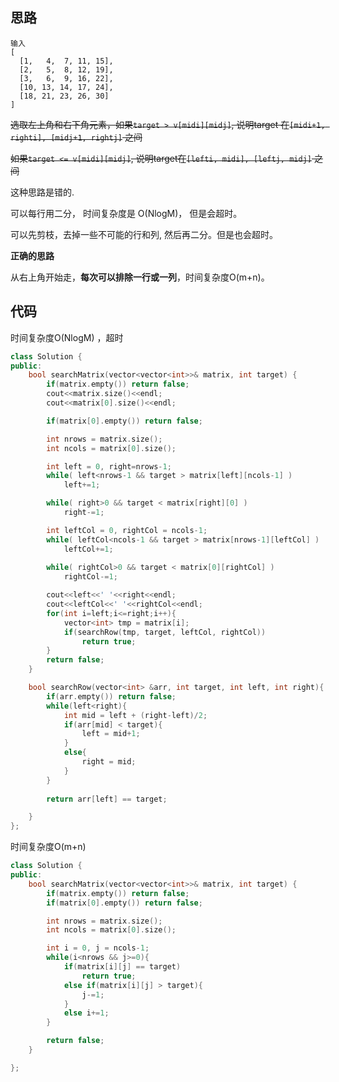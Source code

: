 ##  思路

```
输入
[
  [1,   4,  7, 11, 15],
  [2,   5,  8, 12, 19],
  [3,   6,  9, 16, 22],
  [10, 13, 14, 17, 24],
  [18, 21, 23, 26, 30]
]
```

~~选取左上角和右下角元素，如果`target > v[midi][midj]`, 说明target 在`[midi+1, righti], [midj+1, rightj]` 之间~~

~~如果`target <= v[midi][midj]`, 说明target在`[lefti, midi], [leftj, midj]` 之间~~

这种思路是错的.

可以每行用二分， 时间复杂度是 O(NlogM)， 但是会超时。

可以先剪枝，去掉一些不可能的行和列, 然后再二分。但是也会超时。

**正确的思路**

从右上角开始走，**每次可以排除一行或一列**，时间复杂度O(m+n)。



## 代码

时间复杂度O(NlogM) ，超时

```c++
class Solution {
public:
    bool searchMatrix(vector<vector<int>>& matrix, int target) {
        if(matrix.empty()) return false;
        cout<<matrix.size()<<endl;
        cout<<matrix[0].size()<<endl;

        if(matrix[0].empty()) return false;

        int nrows = matrix.size();
        int ncols = matrix[0].size();

        int left = 0, right=nrows-1;
        while( left<nrows-1 && target > matrix[left][ncols-1] )
            left+=1;

        while( right>0 && target < matrix[right][0] )
            right-=1;

        int leftCol = 0, rightCol = ncols-1;
        while( leftCol<ncols-1 && target > matrix[nrows-1][leftCol] )
            leftCol+=1;
        
        while( rightCol>0 && target < matrix[0][rightCol] )
            rightCol-=1;

        cout<<left<<' '<<right<<endl;
        cout<<leftCol<<' '<<rightCol<<endl;
        for(int i=left;i<=right;i++){
            vector<int> tmp = matrix[i];
            if(searchRow(tmp, target, leftCol, rightCol))
                return true;
        }
        return false;
    }

    bool searchRow(vector<int> &arr, int target, int left, int right){
        if(arr.empty()) return false;
        while(left<right){
            int mid = left + (right-left)/2;
            if(arr[mid] < target){
                left = mid+1;
            }
            else{
                right = mid;
            }
        }
        
        return arr[left] == target;

    }
};
```

时间复杂度O(m+n)

```c++
class Solution {
public:
    bool searchMatrix(vector<vector<int>>& matrix, int target) {
        if(matrix.empty()) return false;
        if(matrix[0].empty()) return false;

        int nrows = matrix.size();
        int ncols = matrix[0].size();

        int i = 0, j = ncols-1;
        while(i<nrows && j>=0){
            if(matrix[i][j] == target)
                return true;
            else if(matrix[i][j] > target){
                j-=1;
            }
            else i+=1;
        }

        return false;
    }

};
```




